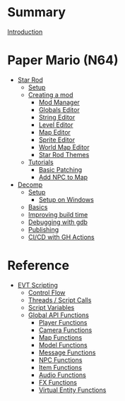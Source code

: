 # Summary

[Introduction](README.md)

# Paper Mario (N64)

- [Star Rod](./tools/starrod/00_Introduction.md)
   - [Setup](./tools/starrod/01_Setting_up_StarRod.md)
   - [Creating a mod](.//tools/starrod/02_How_to_create_your_mod.md)
      - [Mod Manager](.//tools/starrod/editors/1_StarRod_ModManager.md)
      - [Globals Editor]()
      - [String Editor](.//tools/starrod/editors/3_StarRod_StringEditor.md)
      - [Level Editor]()
      - [Map Editor]()
      - [Sprite Editor](.//tools/starrod/editors/6_StarRod_SpriteEditor.md)
      - [World Map Editor]()
      - [Star Rod Themes](.//tools/starrod/editors/9_StarRod_Themes.md)
    - [Tutorials](./tools/starrod/tutorials/index.md)
      - [Basic Patching](./tools/starrod/tutorials/1_Patching.md)
      - [Add NPC to Map](./tools/starrod/tutorials/2_NPCs.md)
- [Decomp](./tools/decomp/intro.md)
  - [Setup](./tools/decomp/setup.md)
    - [Setup on Windows](./tools/decomp/setup_windows.md)
  - [Basics](./tools/decomp/basics.md)
  - [Improving build time](./tools/decomp/improve-build-time.md)
  - [Debugging with gdb](./tools/decomp/gdb.md)
  - [Publishing](./tools/decomp/publish.md)
  - [CI/CD with GH Actions](./tools/decomp/gh-actions.md)
<!--- [I Use Windows, Get Me Out Of Here!](./tools/nix.md)-->

# Reference

- [EVT Scripting](./modding/references/Event_Scripting.md)
  - [Control Flow](./modding/references/evt/controlflow.md)
  - [Threads / Script Calls](./modding/references/evt/threads.md)
  - [Script Variables](./modding/references/evt/variables.md)
  - [Global API Functions](./modding/references/evt/global_apifuncs/global_apifuncs.md)
    - [Player Functions](./modding/references/evt/global_apifuncs/player.md)
    - [Camera Functions](./modding/references/evt/global_apifuncs/camera.md)
    - [Map Functions](./modding/references/evt/global_apifuncs/map.md)
    - [Model Functions](./modding/references/evt/global_apifuncs/model.md)
    - [Message Functions](./modding/references/evt/global_apifuncs/message.md)
    - [NPC Functions](./modding/references/evt/global_apifuncs/npc.md)
    - [Item Functions](./modding/references/evt/global_apifuncs/item.md)
    - [Audio Functions](./modding/references/evt/global_apifuncs/audio.md)
    - [FX Functions](./modding/references/evt/global_apifuncs/fx.md)
    - [Virtual Entity Functions](./modding/references/evt/global_apifuncs/virtual_entity.md)
